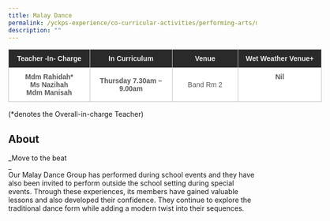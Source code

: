 ```yaml
---
title: Malay Dance
permalink: /yckps-experience/co-curricular-activities/performing-arts/malay-dance
description: ""
---
```

<style type="text/css">
.tg  {border-collapse:collapse;border-spacing:0;}
.tg td{border-color:black;border-style:solid;border-width:1px;font-family:Arial, sans-serif;font-size:14px;
  overflow:hidden;padding:10px 5px;word-break:normal;}
.tg th{border-color:black;border-style:solid;border-width:1px;font-family:Arial, sans-serif;font-size:14px;
  font-weight:normal;overflow:hidden;padding:10px 5px;word-break:normal;}
.tg .tg-12c9{background-color:#FFF;border-color:#c0c0c0;color:#58595B;font-weight:bold;text-align:center;vertical-align:top}
.tg .tg-qira{background-color:#FFF;border-color:#c0c0c0;color:#58595B;text-align:center;vertical-align:middle}
.tg .tg-lh01{background-color:#2A2A2A;border-color:#c0c0c0;color:#EEE;font-weight:bold;text-align:center;vertical-align:top}
.tg .tg-1hqx{background-color:#FFF;border-color:#c0c0c0;color:#58595B;font-weight:bold;text-align:center;vertical-align:middle}
</style>
<table class="tg" style="undefined;table-layout: fixed; width: 635px">
<colgroup>
<col style="width: 165.003906px">
<col style="width: 167.003906px">
<col style="width: 134.003906px">
<col style="width: 169.003906px">
</colgroup>
<thead>
  <tr>
    <th class="tg-lh01">Teacher -In- Charge </th>
    <th class="tg-lh01">In Curriculum </th>
    <th class="tg-lh01">Venue </th>
    <th class="tg-lh01">Wet Weather Venue+ </th>
  </tr>
</thead>
<tbody>
  <tr>
    <td class="tg-12c9">Mdm Rahidah* <br>Ms Nazihah<br>Mdm Manisah </td>
    <td class="tg-1hqx">Thursday 7.30am – 9.00am </td>
    <td class="tg-qira">Band Rm 2</td>
    <td class="tg-12c9">Nil </td>
  </tr>
</tbody>
</table>

(\*denotes the Overall-in-charge Teacher)   

About
-----

_Move to the beat  
_  
Our Malay Dance Group has performed during school events and they have also been invited to perform outside the school setting during special events. Through these experiences, its members have gained valuable lessons and also developed their confidence. They continue to explore the traditional dance form while adding a modern twist into their sequences.